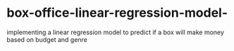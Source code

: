# box-office-linear-regression-model-
implementing a linear regression model to predict if a box will make money based on budget and genre 
